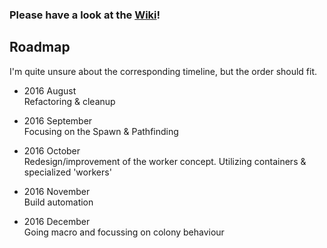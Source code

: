 ### __Please have a look at the [Wiki](https://github.com/cyberblast/screeps.behaviour-action-pattern/wiki)!__

## Roadmap

I'm quite unsure about the corresponding timeline, but the order should fit. 

* 2016 August  
  Refactoring & cleanup

* 2016 September  
  Focusing on the Spawn & Pathfinding

* 2016 October  
  Redesign/improvement of the worker concept. Utilizing containers & specialized 'workers'

* 2016 November  
  Build automation

* 2016 December  
  Going macro and focussing on colony behaviour
